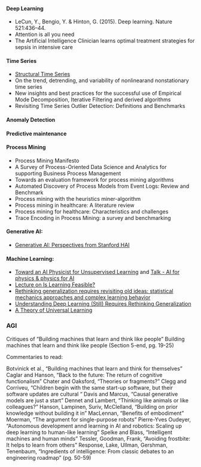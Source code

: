 #### Deep Learning

- LeCun, Y., Bengio, Y. & Hinton, G. (2015). Deep learning. Nature 521:436–44.
- Attention is all you need 
- The Artificial Intelligence Clinician learns optimal treatment strategies for sepsis in intensive care

#### Time Series 

- [Structural Time Series](https://structural-time-series.fastforwardlabs.com/FF16-Structural_Time_Series-Cloudera_Fast_Forward.pdf)
- On the trend, detrending, and variability of nonlinearand nonstationary time series
- New insights and best practices for the successful use of Empirical Mode Decomposition, Iterative Filtering and derived algorithms
- Revisiting Time Series Outlier Detection: Definitions and Benchmarks


#### Anomaly Detection 


#### Predictive maintenance 


#### Process Mining 

- Process Mining Manifesto
- A Survey of Process-Oriented Data Science and Analytics for supporting Business Process Management
- Towards an evaluation framework for process mining algorithms
- Automated Discovery of Process Models from Event Logs: Review and Benchmark
- Process mining with the heuristics miner-algorithm
- Process mining in healthcare: A literature review
- Process mining for healthcare: Characteristics and challenges 
- Trace Encoding in Process Mining: a survey and benchmarking


#### Generative AI: 

- [Generative AI: Perspectives from Stanford HAI](https://hai.stanford.edu/sites/default/files/2023-03/Generative_AI_HAI_Perspectives.pdf)


#### Machine Learning: 

- [Toward an AI Physicist for Unsupervised Learning](https://arxiv.org/pdf/1810.10525.pdf) and [Talk - AI for physics & physics for AI](
https://www.youtube.com/watch?v=pkJkHB_c3nA)
- [Lecture on  Is Learning Feasible?](https://www.youtube.com/watch?v=MEG35RDD7RA&list=PLnIDYuXHkit4LcWjDe0EwlE57WiGlBs08&index=4)
- [Rethinking generalization requires revisiting old ideas: statistical
mechanics approaches and complex learning behavior](https://arxiv.org/pdf/1710.09553.pdf)
- [Understanding Deep Learning (Still) Requires Rethinking Generalization](https://dl.acm.org/doi/pdf/10.1145/3446776)
- [A Theory of Universal Learning](https://web.math.princeton.edu/~rvan/tri201106.pdf)



### AGI 

Critiques of “Building machines that learn and think like people”
 Building machines that learn and think like people (Section 5-end, pg. 19-25)

Commentaries to read:

Botvinick et al., “Building machines that learn and think for themselves”
Caglar and Hanson, “Back to the future: The return of cognitive functionalism”
Chater and Oaksford, “Theories or fragments?”
Clegg and Corriveu, “Children begin with the same start-up software, but their software updates are cultural “
Davis and Marcus, “Causal generative models are just a start”
Dennet and Lambert, “Thinking like animals or like colleagues?”
Hanson, Lampinen, Suriv, McClelland, “Building on prior knowledge without building it in”
MacLennan, “Benefits of embodiment”
Moerman, “The argument for single-purpose robots”
Pierre-Yves Oudeyer, “Autonomous development annd learning in AI and robotics: Scaling up deep learning to human-like learning”
Spelke and Blass, “Intelligent machines and human minds”
Tessler, Goodman, Frank, “Avoiding frostbite: It helps to learn from others”
Response, Lake, Ullman, Gershman, Tenenbaum, “Ingredients of intelligence: From classic debates to an engineering roadmap” (pg. 50-59)
